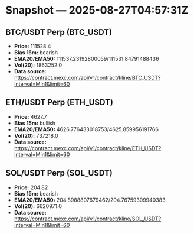 # Snapshot — 2025-08-27T04:57:31Z

## BTC/USDT Perp (BTC_USDT)
- **Price:** 111528.4
- **Bias 15m:** bearish
- **EMA20/EMA50:** 111537.23192800059/111531.84791488436
- **Vol(20):** 1863252.0
- **Data source:** https://contract.mexc.com/api/v1/contract/kline/BTC_USDT?interval=Min1&limit=60

## ETH/USDT Perp (ETH_USDT)
- **Price:** 4627.7
- **Bias 15m:** bullish
- **EMA20/EMA50:** 4626.776433018753/4625.859956191766
- **Vol(20):** 737218.0
- **Data source:** https://contract.mexc.com/api/v1/contract/kline/ETH_USDT?interval=Min1&limit=60

## SOL/USDT Perp (SOL_USDT)
- **Price:** 204.82
- **Bias 15m:** bearish
- **EMA20/EMA50:** 204.8988807679462/204.76759309940383
- **Vol(20):** 6620971.0
- **Data source:** https://contract.mexc.com/api/v1/contract/kline/SOL_USDT?interval=Min1&limit=60
